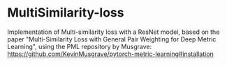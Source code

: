 # MultiSimilarity-loss
Implementation of Multi-similarity loss with a ResNet model, based on the paper "Multi-Similarity Loss with General Pair Weighting for Deep Metric Learning", using the PML repository by Musgrave: https://github.com/KevinMusgrave/pytorch-metric-learning#installation
